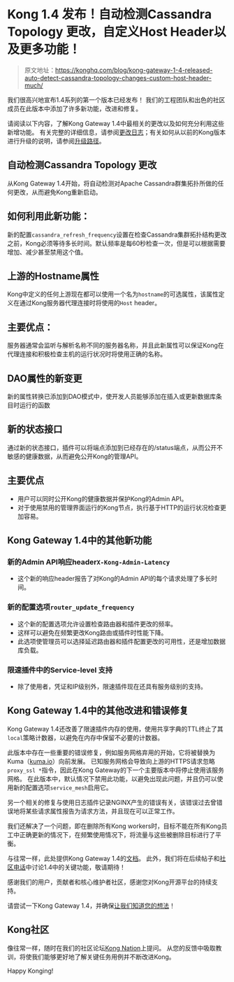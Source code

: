 # Kong 1.4 发布！自动检测Cassandra Topology 更改，自定义Host Header以及更多功能！

> 原文地址：https://konghq.com/blog/kong-gateway-1-4-released-auto-detect-cassandra-topology-changes-custom-host-header-much/

我们很高兴地宣布1.4系列的第一个版本已经发布！
我们的工程团队和出色的社区成员在此版本中添加了许多新功能，改进和修复。

请阅读以下内容，了解Kong Gateway 1.4中最相关的更改以及如何充分利用这些新增功能。
有关完整的详细信息，请参阅[更改日志](https://github.com/Kong/kong/blob/1.4.0/CHANGELOG.md#140)；有关如何从以前的Kong版本进行升级的说明，请参阅[升级路径](https://github.com/Kong/kong/blob/1.4.0/UPGRADE.md#upgrade-to-140)。

## 自动检测Cassandra Topology 更改

从Kong Gateway 1.4开始，将自动检测对Apache Cassandra群集拓扑所做的任何更改，从而避免Kong重新启动。

## 如何利用此新功能：

新的配置`cassandra_refresh_frequency`设置在检查Cassandra集群拓扑结构更改之前，Kong必须等待多长时间。默认频率是每60秒检查一次，但是可以根据需要增加、减少甚至禁用这个值。

## 上游的Hostname属性

Kong中定义的任何上游现在都可以使用一个名为`hostname`的可选属性，该属性定义在通过Kong服务器代理连接时将使用的`Host` header。

## 主要优点：

服务器通常会监听与解析名称不同的服务器名称，并且此新属性可以保证Kong在代理连接和积极检查主机的运行状况时将使用正确的名称。

## DAO属性的新变更

新的属性转换已添加到DAO模式中，使开发人员能够添加在插入或更新数据库条目时运行的函数

## 新的状态接口

通过新的状态接口，插件可以将端点添加到已经存在的/status端点，从而公开不敏感的健康数据，从而避免公开Kong的管理API。

## 主要优点

- 用户可以同时公开Kong的健康数据并保护Kong的Admin API。
- 对于使用禁用的管理界面运行的Kong节点，执行基于HTTP的运行状况检查更加容易。

## Kong Gateway 1.4中的其他新功能

### 新的Admin API响应header`X-Kong-Admin-Latency`

- 这个新的响应header报告了对Kong的Admin API的每个请求处理了多长时间。

### 新的配置选项`router_update_frequency`

- 这个新的配置选项允许设置检查路由器和插件更改的频率。
- 这样可以避免在频繁更改Kong路由或插件时性能下降。
- 此选项使管理员可以选择延迟路由器和插件配置更改的可用性，还是增加数据库负载。

### 限速插件中的Service-level 支持

- 除了使用者，凭证和IP级别外，限速插件现在还具有服务级别的支持。

## Kong Gateway 1.4中的其他改进和错误修复

Kong Gateway 1.4还改善了限速插件内存的使用，使用共享字典的TTL终止了其`local`策略计数器，以避免在内存中保留不必要的计数器。

此版本中存在一些重要的错误修复，例如服务网格弃用的开始，它将被替换为Kuma（[kuma.io](http://kuma.io/)）向前发展。
已知服务网格会导致向上游的HTTPS请求忽略`proxy_ssl *`指令，因此在Kong Gateway的下一个主要版本中将停止使用该服务网格。
在此版本中，默认情况下禁用此功能，以避免出现此问题，并且仍可以使用新的配置选项`service_mesh`启用它。

另一个相关的修复与使用日志插件记录NGINX产生的错误有关，该错误过去曾错误地将某些请求属性报告为请求方法，并且现在可以正常工作。

我们还解决了一个问题，即在删除所有Kong workers时，目标不能在所有Kong员工中正确更新的情况下，在频繁使用情况下，将流量与这些被删除目标进行了平衡。

与往常一样，此处提供Kong Gateway 1.4的[文档](https://docs.konghq.com/)。
此外，我们将在后续帖子和[社区电话](https://konghq.com/community-call/)中讨论1.4中的关键功能，敬请期待！

感谢我们的用户，贡献者和核心维护者社区，感谢您对Kong开源平台的持续支持。

请尝试一下Kong Gateway 1.4，并确保[让我们知道您的想法](https://discuss.konghq.com/)！

## Kong社区

像往常一样，随时在我们的社区论坛[Kong Nation](https://discuss.konghq.com/)上提问。
从您的反馈中吸取教训，将使我们能够更好地了解关键任务用例并不断改进Kong。

Happy Konging!